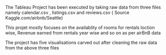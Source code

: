 The Tableau Project has been executed by taking raw data from three files namely calendar.csv , listings.csv and reviews.csv ( Source Kaggle.com/airbnb/Seattle)

This projet mostly focuses on the availablity of rooms for rentals loction wise, Revenue earned from rentals year wise and so on as per airBnB data

The project has five visualisations carved out after cleaning the raw data from the above three files
